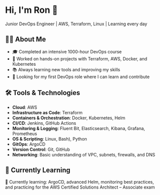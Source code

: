 # Hi, I'm Ron 👋

Junior DevOps Engineer | AWS, Terraform, Linux | Learning every day

## 👨‍💻 About Me

- 🎓 Completed an intensive 1000-hour DevOps course
- 🔧 Worked on hands-on projects with Terraform, AWS, Docker, and Kubernetes 
- 📚 Always learning new tools and improving my skills
- 🎯 Looking for my first DevOps role where I can learn and contribute


## 🛠️ Tools & Technologies

- **Cloud**: AWS
- **Infrastructure as Code**: Terraform
- **Containers & Orchestration**: Docker, Kubernetes, Helm 
- **CI/CD**: Jenkins, GitHub Actions
- **Monitoring & Logging**: Fluent Bit, Elasticsearch, Kibana, Grafana, Prometheus 
- **OS & Scripting**: Linux\, Bash), Python
- **GitOps**: ArgoCD 
- **Version Control**: Git, GitHub
- **Networking**: Basic understanding of VPC, subnets, firewalls, and DNS

## 🧠 Currently Learning

📘 Currently learning: ArgoCD, advanced Helm, monitoring best practices, and practicing for the AWS Certified Solutions Architect – Associate exam





